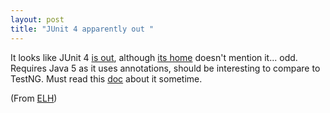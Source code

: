 ```yaml
---
layout: post
title: "JUnit 4 apparently out "
---
```




<p>It looks like JUnit 4 <a href="http://sourceforge.net/project/showfiles.php?group_id=15278">is out</a>, although <a href="">its home</a> doesn't mention it... odd. Requires Java 5 as it uses annotations, should be interesting to compare to TestNG. Must read this <a href="http://www-128.ibm.com/developerworks/java/library/j-junit4.html">doc</a> about it sometime.</p>

<p>(From <a href="http://www.ibiblio.org/javafaq/oldnews/news2006February16.html">ELH</a>)


